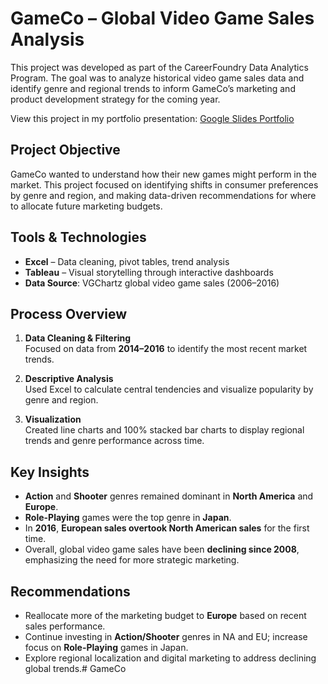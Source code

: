 # GameCo – Global Video Game Sales Analysis

This project was developed as part of the CareerFoundry Data Analytics Program. The goal was to analyze historical video game sales data and identify genre and regional trends to inform GameCo’s marketing and product development strategy for the coming year.

View this project in my portfolio presentation: [Google Slides Portfolio](https://docs.google.com/presentation/d/1qkxnA_wyYDSZGrbO7H8aNu45hsYfwUvO/edit?slide=id.p1#slide=id.p1)

## Project Objective

GameCo wanted to understand how their new games might perform in the market. This project focused on identifying shifts in consumer preferences by genre and region, and making data-driven recommendations for where to allocate future marketing budgets.

## Tools & Technologies

- **Excel** – Data cleaning, pivot tables, trend analysis  
- **Tableau** – Visual storytelling through interactive dashboards  
- **Data Source**: VGChartz global video game sales (2006–2016)

## Process Overview

1. **Data Cleaning & Filtering**  
   Focused on data from **2014–2016** to identify the most recent market trends.

2. **Descriptive Analysis**  
   Used Excel to calculate central tendencies and visualize popularity by genre and region.

3. **Visualization**  
   Created line charts and 100% stacked bar charts to display regional trends and genre performance across time.

## Key Insights

- **Action** and **Shooter** genres remained dominant in **North America** and **Europe**.  
- **Role-Playing** games were the top genre in **Japan**.  
- In **2016**, **European sales overtook North American sales** for the first time.  
- Overall, global video game sales have been **declining since 2008**, emphasizing the need for more strategic marketing.

## Recommendations

- Reallocate more of the marketing budget to **Europe** based on recent sales performance.
- Continue investing in **Action/Shooter** genres in NA and EU; increase focus on **Role-Playing** games in Japan.
- Explore regional localization and digital marketing to address declining global trends.# GameCo

